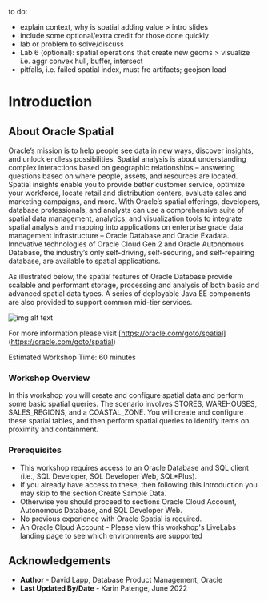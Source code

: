 to do:
- explain context, why is spatial adding value > intro slides
- include some optional/extra credit for those done quickly
- lab or problem to solve/discuss
- Lab 6 (optional): spatial operations that create new geoms > visualize i.e. aggr convex hull, buffer, intersect
- pitfalls, i.e. failed spatial index, must fro artifacts;  geojson load


# Introduction

## About Oracle Spatial

Oracle’s mission is to help people see data in new ways, discover insights, and unlock endless possibilities. Spatial analysis is about understanding complex interactions based on geographic relationships – answering questions based on where people, assets, and resources are located. Spatial insights enable you to provide better customer service, optimize your workforce, locate retail and distribution centers, evaluate sales and marketing campaigns, and more. With Oracle’s spatial offerings, developers, database professionals, and analysts can use a comprehensive suite of spatial data management, analytics, and visualization tools to integrate spatial analysis and mapping into applications on enterprise grade data management infrastructure – Oracle Database and Oracle Exadata. Innovative technologies of Oracle Cloud Gen 2 and Oracle Autonomous Database, the industry’s only self-driving, self-securing, and self-repairing database, are available to spatial applications. 

As illustrated below, the spatial features of Oracle Database provide scalable and performant storage, processing and analysis of both basic and advanced spatial data types. A series of deployable Java EE components are also provided to support common mid-tier services. 

  ![img alt text](./images/spatial-platform.png)

For more information please visit [https://oracle.com/goto/spatial] (https://oracle.com/goto/spatial)

Estimated Workshop Time: 60 minutes

### Workshop Overview

In this workshop you will create and configure spatial data and perform some basic spatial queries.  The scenario involves STORES, WAREHOUSES, SALES\_REGIONS, and a COASTAL\_ZONE. You will create and configure these spatial tables, and then perform spatial queries to identify items on proximity and containment.


### Prerequisites

- This workshop requires access to an Oracle Database and SQL client (i.e., SQL Developer, SQL Developer Web, SQL*Plus). 
- If you already have access to these, then following this Introduction you may skip to the section Create Sample Data. 
- Otherwise you should proceed to sections Oracle Cloud Account, Autonomous Database, and SQL Developer Web.
- No previous experience with Oracle Spatial is required.
- An Oracle Cloud Account - Please view this workshop's LiveLabs landing page to see which environments are supported

## Acknowledgements

* **Author** - David Lapp, Database Product Management, Oracle
* **Last Updated By/Date** - Karin Patenge, June 2022


